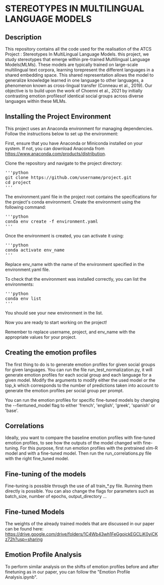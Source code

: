 # STEREOTYPES IN MULTILINGUAL LANGUAGE MODELS

## Description
This repository contains all the code used for the realisation of the ATCS Project : Stereotypes In MultiLingual Language Models.  this project, we study stereotypes that emerge within pre-trained Multilingual Language Models(MLMs). These models are typically trained on large-scale multilingual text corpora, learning torepresent the different languages in a shared embedding space. This shared representation allows the model to generalize knowledge learned in one language to other languages, a phenomenon known as cross-lingual transfer (Conneau et al., 2019). Our objective is to build upon the work of Choenni et al., 2021 by initially contrasting emotion profilesof identical social groups across diverse languages within these MLMs. 

## Installing the Project Environment


This project uses an Anaconda environment for managing dependencies. Follow the instructions below to set up the environment:

First, ensure that you have Anaconda or Miniconda installed on your system. If not, you can download Anaconda from https://www.anaconda.com/products/distribution.

Clone the repository and navigate to the project directory:

<pre>
'''python
git clone https://github.com/username/project.git
cd project
'''
</pre>

The environment.yaml file in the project root contains the specifications for the project's conda environment. Create the environment using the following command:

<pre>
'''python
conda env create -f environment.yaml
'''
</pre>

Once the environment is created, you can activate it using:
<pre>
'''python
conda activate env_name
'''
</pre>

Replace env_name with the name of the environment specified in the environment.yaml file.

To check that the environment was installed correctly, you can list the environments:
<pre>
'''python
conda env list
'''
</pre>

You should see your new environment in the list.

Now you are ready to start working on the project!

Remember to replace username, project, and env_name with the appropriate values for your project.

## Creating the emotion profiles 

The first thing to do is to generate emotion profiles for given social groups for given languages. You can run the file run_test_normalization.py, it will generate emotion profiles for each social group and each language for a given model. Modify the arguments to modify either the used model or the top_k which corresponds to the number of predictions taken into account to generate the emotion profiles per social group per prompt. 

You can run the emotion profiles for specific fine-tuned models by changing the --fientuned_model flag to either 'french', 'english', 'greek', 'spanish' or 'base'. 

## Correlations

Ideally, you want to compare the baseline emotion profiles with fine-tuned emotion profiles, to see how the outputs of the model changed with fine-tuning. For this purpose, first run emotion profiles with the pretrained xlm-R model and with a fine-tuned model. Then run the run_correlations.py file with the right fine_tuned model. 

## Fine-tuning of the models

Fine-tuning is possible through the use of all train_*.py file. Running them directly is possible. You can also change the flags for parameters such as batch_size, number of epochs, output_directory ...

## Fine-tuned Models

The weights of the already trained models that are discussed in our paper can be found here: https://drive.google.com/drive/folders/1C4Wb43wh1FeGgojckEGCLiK0yiCKz72h?usp=sharing

## Emotion Profile Analysis

To perform similar analysis on the shifts of emotion profiles before and after finetuning as in our paper, you can follow the "Emotion Profile Analysis.ipynb".
